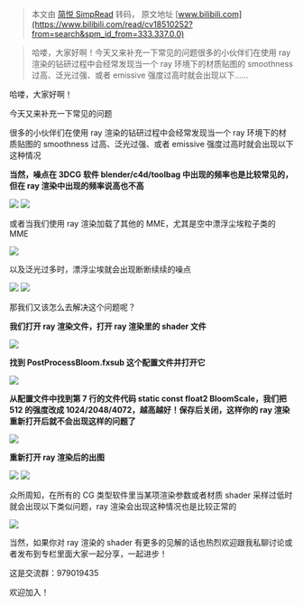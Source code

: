 > 本文由 [简悦 SimpRead](http://ksria.com/simpread/) 转码， 原文地址 [www.bilibili.com](https://www.bilibili.com/read/cv18510252?from=search&spm_id_from=333.337.0.0)

> 哈喽，大家好啊！今天又来补充一下常见的问题很多的小伙伴们在使用 ray 渲染的钻研过程中会经常发现当一个 ray 环境下的材质贴图的 smoothness 过高、泛光过强、或者 emissive 强度过高时就会出现以下......

哈喽，大家好啊！

今天又来补充一下常见的问题

很多的小伙伴们在使用 ray 渲染的钻研过程中会经常发现当一个 ray 环境下的材质贴图的 smoothness 过高、泛光过强、或者 emissive 强度过高时就会出现以下这种情况

**当然，噪点在 3DCG 软件 blender/c4d/toolbag 中出现的频率也是比较常见的，但在 ray 渲染中出现的频率说高也不高**

![](http://i0.hdslb.com/bfs/article/039523302056236513e5fd68f9acf62477e3ff89.jpg@942w_531h_progressive.webp) ![](http://i0.hdslb.com/bfs/article/360bf8230365a7c9d5f272adf80acf90ea712ab8.png@942w_707h_progressive.webp)

或者当我们使用 ray 渲染加载了其他的 MME，尤其是空中漂浮尘埃粒子类的 MME

![](http://i0.hdslb.com/bfs/article/5f9f73b255c94c8fd3eaf3c95eb8a637fea1ece4.png@942w_543h_progressive.webp)

以及泛光过多时，漂浮尘埃就会出现断断续续的噪点

![](http://i0.hdslb.com/bfs/article/405d5f586b4aeaeaa1e004260adbac20b9660890.jpg@942w_393h_progressive.webp) ![](http://i0.hdslb.com/bfs/article/3fa3c24409964eee1869aac9c9ceb7b4051fb788.jpg@942w_393h_progressive.webp)

那我们又该怎么去解决这个问题呢？

**我们打开 ray 渲染文件，打开 ray 渲染里的 shader 文件**

![](http://i0.hdslb.com/bfs/article/cb151d12c9a6819fc4e21a4a7d26f9d7dc91d5e8.png@942w_639h_progressive.webp)

**找到 PostProcessBloom.fxsub 这个配置文件并打开它**

![](http://i0.hdslb.com/bfs/article/937adc58ce82cdfb9e84ccf9a68c758636aee634.png@942w_599h_progressive.webp)

**从配置文件中找到第 7 行的文件代码 static const float2 BloomScale，我们把 512 的强度改成 1024/2048/4072，越高越好！保存后关闭，这样你的 ray 渲染重新打开后就不会出现这样的问题了**

![](http://i0.hdslb.com/bfs/article/c7d7f670364f4f67b62245bb1b5d4d2381efa0e3.png@942w_416h_progressive.webp)

**重新打开 ray 渲染后的出图**

![](http://i0.hdslb.com/bfs/article/3b31f6a2e3bfb6533029823a28d65a7a0aac64d0.png@942w_531h_progressive.webp) ![](http://i0.hdslb.com/bfs/article/c971aea6aa9bc2aa5e2854b891f0108e9b7ce682.png@942w_747h_progressive.webp)

众所周知，在所有的 CG 类型软件里当某项渲染参数或者材质 shader 采样过低时就会出现以下类似问题，ray 渲染会出现这种情况也是比较正常的  

![](http://i0.hdslb.com/bfs/article/8a143580f3d4cb3a0688845be2af0f505c9ed111.jpg@942w_393h_progressive.webp)

当然，如果你对 ray 渲染的 shader 有更多的见解的话也热烈欢迎跟我私聊讨论或者发布到专栏里面大家一起分享，一起进步！

这是交流群：979019435

欢迎加入！